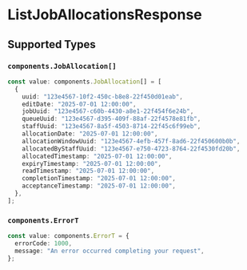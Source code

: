 # ListJobAllocationsResponse


## Supported Types

### `components.JobAllocation[]`

```typescript
const value: components.JobAllocation[] = [
  {
    uuid: "123e4567-10f2-450c-b8e8-22f450d01eab",
    editDate: "2025-07-01 12:00:00",
    jobUuid: "123e4567-c60b-4430-a8e1-22f454f6e24b",
    queueUuid: "123e4567-d395-409f-88af-22f4578e81fb",
    staffUuid: "123e4567-8a5f-4503-8714-22f45c6f99eb",
    allocationDate: "2025-07-01 12:00:00",
    allocationWindowUuid: "123e4567-4efb-457f-8ad6-22f450600b0b",
    allocatedByStaffUuid: "123e4567-e750-4723-8764-22f4530fd20b",
    allocatedTimestamp: "2025-07-01 12:00:00",
    expiryTimestamp: "2025-07-01 12:00:00",
    readTimestamp: "2025-07-01 12:00:00",
    completionTimestamp: "2025-07-01 12:00:00",
    acceptanceTimestamp: "2025-07-01 12:00:00",
  },
];
```

### `components.ErrorT`

```typescript
const value: components.ErrorT = {
  errorCode: 1000,
  message: "An error occurred completing your request",
};
```

